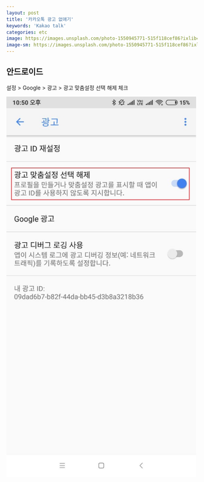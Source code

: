 ```yaml
---
layout: post
title: '카카오톡 광고 없애기'
keywords: 'Kakao talk'
categories: etc
image: https://images.unsplash.com/photo-1550945771-515f118cef86?ixlib=rb-1.2.1&q=80&fm=jpg&crop=entropy&cs=tinysrgb&w=2000&h=1200&fit=crop&ixid=eyJhcHBfaWQiOjF9
image-sm: https://images.unsplash.com/photo-1550945771-515f118cef86?ixlib=rb-1.2.1&q=80&fm=jpg&crop=entropy&cs=tinysrgb&w=500&h=300&fit=crop&ixid=eyJhcHBfaWQiOjF9
---
```


## 안드로이드

설정 > Google > 광고 > 광고 맞춤설정 선택 해제 체크

<img src="/assets/attach/201905/kakao.jpg" style="max-width:500px">
